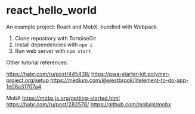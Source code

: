 # react_hello_world
An example project: React and MobX, bundled with Webpack

1. Clone repository with TortoiseGit
2. Install dependencies with `npm i`
3. Run web server with `npm start`

Other tutorial references:

https://habr.com/ru/post/445438/
https://pwa-starter-kit.polymer-project.org/setup
https://medium.com/@westbrook/litelement-to-do-app-1e08a31707a4

MobX
https://mobx.js.org/getting-started.html
https://habr.com/ru/post/282578/
https://github.com/mobxjs/mobx